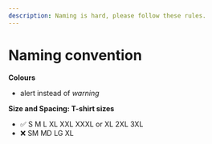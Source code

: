 ```yaml
---
description: Naming is hard, please follow these rules.
---
```


# Naming convention

**Colours**

* alert instead of _warning_

**Size and Spacing: T-shirt sizes**

* ✅ S M L XL XXL XXXL or XL 2XL 3XL
* ❌ SM MD LG XL

